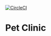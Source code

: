 [![CircleCI](https://circleci.com/gh/lntelliMed/pet-clinic.svg?style=svg)](https://circleci.com/gh/lntelliMed/pet-clinic)

# Pet Clinic